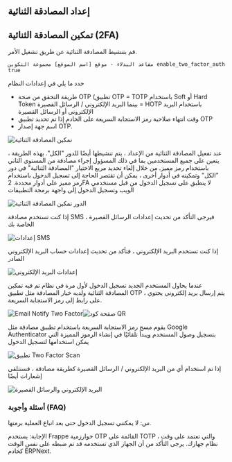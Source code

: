 ## إعداد المصادقة الثنائية

## تمكين المصادقة الثنائية (2FA)

قم بتنشيط المصادقة الثنائية عن طريق تشغيل الأمر.

`مقاعد البدلاء - موقع [اسم الموقع] مجموعة التكوين enable_two_factor_auth true`

حدد ما يلي في إعدادات النظام

* طريقة التحقق من صحة OTP (تطبيق OTP = TOTP باستخدام Soft أو Hard Token بينما البريد الإلكتروني / الرسائل القصيرة = HOTP باستخدام البريد الإلكتروني أو الرسائل القصيرة
* وقت انتهاء صلاحية رمز الاستجابة السريعة على الخادم إذا تم تحديد تطبيق OTP
* اسم جهة إصدار OTP.

![تمكين المصادقة الثنائية](https://docs.erpnext.com/files/twofactor-1.png)

عند تفعيل المصادقة الثنائية من الإعداد ، يتم تنشيطها أيضًا للدور "الكل". بهذه الطريقة ، يتعين على جميع المستخدمين بما في ذلك المسؤول إجراء مصادقة من المستوى الثاني باستخدام رمز مميز. من خلال إلغاء تحديد مربع الاختيار "المصادقة الثنائية" في دور "الكل" وتمكينه في أدوار أخرى ، يمكن أن تقتصر الحاجة إلى تسجيل الدخول باستخدام رمز مميز على أدوار محددة. 2FA لا ينطبق على تسجيل الدخول من قبل مستخدمي الويب وتسجيل الدخول إلى واجهة برمجة التطبيقات

![الدور تمكين المصادقة الثنائية](https://docs.erpnext.com/files/twofactor-2.png)

إذا كنت تستخدم مصادقة SMS ، فيرجى التأكد من تحديث إعدادات الرسائل القصيرة الخاصة بك

![إعدادات SMS](https://docs.erpnext.com/files/twofactor-3.png)

إذا كنت تستخدم البريد الإلكتروني ، فتأكد من تحديث إعدادات حساب البريد الإلكتروني الصادر

![إعدادات البريد الإلكتروني](https://docs.erpnext.com/files/twofactor-4.png)

عندما يحاول المستخدم الجديد تسجيل الدخول لأول مرة في نظام تم فيه تمكين المصادقة الثنائية ولديه خيار المصادقة مثل تطبيق OTP ، يتم إرسال بريد إلكتروني يحتوي على رابط إلى رمز الاستجابة السريعة.

![Email Notify Two Factor](https://docs.erpnext.com/files/twofactor-5.png)![صفحة كود QR](https://docs.erpnext.com/files/twofactor-6.png )

يقوم مسح رمز الاستجابة السريعة باستخدام تطبيق مصادقة مثل Google Authenticator بتسجيل وصول المستخدم ويبدأ تلقائيًا في إنشاء الرموز المميزة التي يمكن استخدامها لتسجيل الدخول

![تطبيق Two Factor Scan](https://docs.erpnext.com/files/twofactor_app.jpeg)

إذا تم استخدام أي من البريد الإلكتروني / الرسائل القصيرة كطريقة مصادقة ، فستتلقى إشعارات أيضًا

![البريد الإلكتروني والرسائل القصيرة](https://docs.erpnext.com/files/twofactor-8.png)

### أسئلة وأجوبة (FAQ)

س: لا يمكنني تسجيل الدخول حتى بعد اتباع العملية برمتها.

الإجابة: يستخدم Frappe خوارزمية OTP القائمة على TOTP ، والتي تعتمد على وقت نظام جهازك. يرجى التأكد من أن الجهاز الذي تستخدمه قد تم ضبطه على نفس الوقت كخادم ERPNext.
